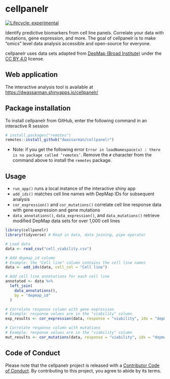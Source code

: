 
<!-- README.md is generated from README.Rmd. Please edit that file -->

# cellpanelr

<!-- badges: start -->

[![Lifecycle:
experimental](https://img.shields.io/badge/lifecycle-experimental-orange.svg)](https://lifecycle.r-lib.org/articles/stages.html#experimental)
<!-- badges: end -->

Identify predictive biomarkers from cell line panels. Correlate your
data with mutations, gene expression, and more. The goal of cellpanelr
is to make “omics” level data analysis accessible and open-source for
everyone.

cellpanelr uses data sets adapted from [DepMap (Broad
Institute)](https://depmap.org/portal/) under the [CC BY
4.0](https://creativecommons.org/licenses/by/4.0/) license.

## Web application

The interactive analysis tool is available at
<https://dwassarman.shinyapps.io/cellpanelr/>

## Package installation

To install cellpanelr from GitHub, enter the following command in an
interactive R session

``` r
# install.packages("remotes")
remotes::install_github("dwassarman/cellpanelr")
```

-   Note: if you get the following error
    `Error in loadNamespace(x) : there is no package called ‘remotes’`.
    Remove the `#` character from the command above to install the
    `remotes` package.

## Usage

-   `run_app()` runs a local instance of the interactive shiny app
-   `add_ids()` matches cell line names with DepMap IDs for subsequent
    analysis
-   `cor_expression()` and `cor_mutations()` correlate cell line
    response data with gene expression and gene mutations
-   `data_annotations()`, `data_expression()`, and `data_mutations()`
    retrieve modified DepMap data sets for over 1,000 cell lines

``` r
library(cellpanelr)
library(tidyverse) # Read in data, data joining, pipe operator

# Load data
data <- read_csv("cell_viability.csv")

# Add depmap_id column
# Example: the "Cell line" column contains the cell line names
data <- add_ids(data, cell_col = "Cell line")

# Add cell line annotations for each cell line
annotated <- data %>%
  left_join(
    data_annotations(),
    by = "depmap_id"
  )

# Correlate response column with gene expression
# Example: response values are in the "viability" column
exp_results <- cor_expression(data, response = "viability", ids = "depmap_ids")

# Correlate response column with mutations
# Example: response values are in the "viability" column
mut_results <- cor_mutations(data, response = "viability", ids = "depmap_ids")
```

## Code of Conduct

Please note that the cellpanelr project is released with a [Contributor
Code of
Conduct](https://contributor-covenant.org/version/2/0/CODE_OF_CONDUCT.html).
By contributing to this project, you agree to abide by its terms.

